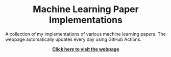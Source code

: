 <h1 align="center">Machine Learning Paper Implementations</h1>

A collection of my implementations of various machine learning papers. The webpage automatically updates every
day using GitHub Actions.
<br>

<div align="center">
  <a href="https://tanjeffreyz.github.io/ml-paper-implementations"><b>Click here to visit the webpage</b></a>
</div>
